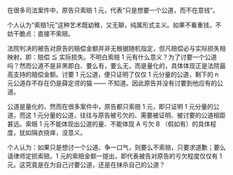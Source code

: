 在很多司法案件中，原告只索赔 1 元，代表“只是想要一个公道，而不在意钱”。

个人认为“索赔1元”这种艺术既幼稚，又无聊，纯属形式主义。如果不看重钱，不妨干脆点：直接不索赔。

法院判决的被告对原告的赔偿金额并非无根据随机指定，但凡赔偿必与实际损失相映射，即：赔偿 ≦ 实际损失。不明白索赔 1 元有什么意义？为了讨要一个公道吗？然而公道不是非黑即白、要么有，要么无，而是量化的，具体体现正是法院最高支持的赔偿金额。讨要 1 元公道，便只证明了仅仅 1 元分量的公道，剩下的 n 元公道存不存在仍是薛定谔的猫 —— 不知道。因此原告并没有讨要到他应有的公道。

公道是量化的，然而在很多案件中，原告都只索赔 1 元，即只证明 1 元分量的公道，而这 1 元分量的公道，往往与原告被亏欠的、需要被证明、被讨要的公道相距甚远。索赔 1 元不能体现出公道的量、不能体现 A 亏欠 B （假如有）的具体程度，犹如隔衣挠痒，没意义。

个人认为：如果只是想讨一个公道、争一口气，则要么不索赔，只要求道歉；要么请律师定损索赔。1 元的索赔金额一提出，即代表被告对原告的亏欠程度仅仅有 1 元。这究竟是在为自己讨要公道，还是在抹杀自己的公道？
